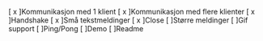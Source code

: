 [ x ]Kommunikasjon med 1 klient
[ x ]Kommunikasjon med flere klienter
[ x ]Handshake
[ x ]Små tekstmeldinger
[ x ]Close
[ ]Større meldinger
[ ]Gif support
[ ]Ping/Pong
[ ]Demo
[ ]Readme
